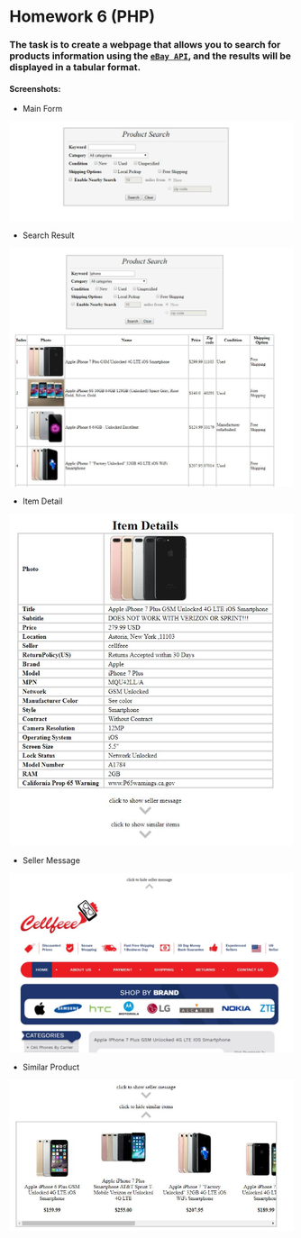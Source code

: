 # Homework 6 (PHP)

### The task is to create a webpage that allows you to search for products information using the [```eBay API```](https://developer.ebay.com/DevZone/finding/Concepts/FindingAPIGuide.html), and the results will be displayed in a tabular format.

#### Screenshots:

- Main Form

![1](https://github.com/joekang95/Web-Technologies/blob/master/HW6/ScreenShot/ScreenShot1.jpg)

- Search Result

![2](https://github.com/joekang95/Web-Technologies/blob/master/HW6/ScreenShot/ScreenShot2.jpg)

- Item Detail

![3](https://github.com/joekang95/Web-Technologies/blob/master/HW6/ScreenShot/ScreenShot3.jpg)

- Seller Message

![5](https://github.com/joekang95/Web-Technologies/blob/master/HW6/ScreenShot/ScreenShot5.jpg)

- Similar Product

![4](https://github.com/joekang95/Web-Technologies/blob/master/HW6/ScreenShot/ScreenShot4.jpg)


